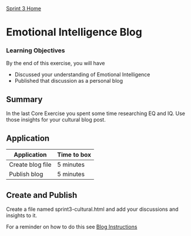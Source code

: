 [Sprint 3 Home](README.md)

# Emotional Intelligence Blog 

### Learning Objectives
By the end of this exercise, you will have

- Discussed your understanding of Emotional Intelligence
- Published that discussion as a personal blog

## Summary
In the last Core Exercise you spent some time researching EQ and IQ. Use those insights for your cultural blog post. 
 

## Application

Application | Time to box |
------------|----------|
Create blog file | 5 minutes
Publish blog  | 5 minutes |


## Create and Publish

Create a file named sprint3-cultural.html and add your discussions and insights to it. 

For a reminder on how to do this see [Blog Instructions](../resources/blog-instructions.md)
